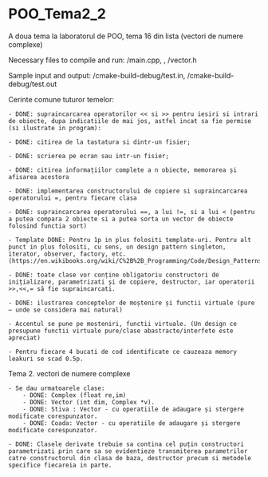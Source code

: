 # POO_Tema2_2
A doua tema la laboratorul de POO, tema 16 din lista (vectori de numere complexe)

Necessary files to compile and run: /main.cpp, , /vector.h

Sample input and output: /cmake-build-debug/test.in, /cmake-build-debug/test.out

Cerinte comune tuturor temelor:

	- DONE: supraincarcarea operatorilor << si >> pentru iesiri si intrari de obiecte, dupa indicatiile de mai jos, astfel incat sa fie permise (si ilustrate in program):

    - DONE: citirea de la tastatura si dintr-un fisier;

    - DONE: scrierea pe ecran sau intr-un fisier;

    - DONE: citirea informațiilor complete a n obiecte, memorarea și afisarea acestora

    - DONE: implementarea constructorului de copiere si supraincarcarea operatorului =, pentru fiecare clasa

    - DONE: supraincarcarea operatorului ==, a lui !=, si a lui < (pentru a putea compara 2 obiecte si a putea sorta un vector de obiecte folosind functia sort)

    - Template DONE: Pentru 1p in plus folositi template-uri. Pentru alt punct in plus folositi, cu sens, un design pattern singleton, iterator, observer, factory, etc. (https://en.wikibooks.org/wiki/C%2B%2B_Programming/Code/Design_Patterns)
	
    - DONE: toate clase vor conține obligatoriu constructori de inițializare, parametrizati și de copiere, destructor, iar operatorii >>,<<,= să fie supraincarcati.
	
	- DONE: ilustrarea conceptelor de moștenire și functii virtuale (pure – unde se considera mai natural)
	
	- Accentul se pune pe mosteniri, functii virtuale. (Un design ce presupune functii virtuale pure/clase abastracte/interfete este apreciat)
	
	- Pentru fiecare 4 bucati de cod identificate ce cauzeaza memory leakuri se scad 0.5p.

Tema 2. vectori de numere complexe

	- Se dau urmatoarele clase: 
		- DONE: Complex (float re,im)
		- DONE: Vector (int dim, Complex *v).
		- DONE: Stiva : Vector - cu operatiile de adaugare și stergere modificate corespunzator.
		- DONE: Coada: Vector - cu operatiile de adaugare și stergere modificate corespunzator.

	- DONE: Clasele derivate trebuie sa contina cel puțin constructori parametrizati prin care sa se evidentieze transmiterea parametrilor catre constructorul din clasa de baza, destructor precum si metodele specifice fiecareia in parte.
